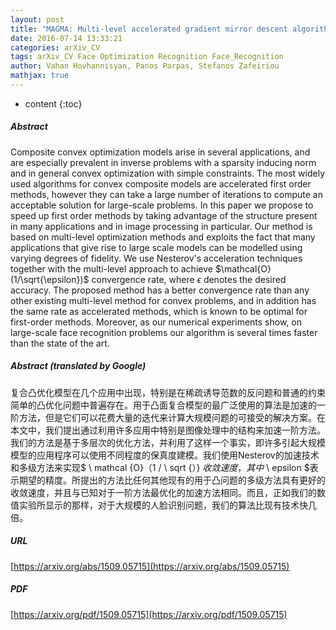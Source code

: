 ```yaml
---
layout: post
title: "MAGMA: Multi-level accelerated gradient mirror descent algorithm for large-scale convex composite minimization"
date: 2016-07-14 13:33:21
categories: arXiv_CV
tags: arXiv_CV Face Optimization Recognition Face_Recognition
author: Vahan Hovhannisyan, Panos Parpas, Stefanos Zafeiriou
mathjax: true
---
```


* content
{:toc}

##### Abstract
Composite convex optimization models arise in several applications, and are especially prevalent in inverse problems with a sparsity inducing norm and in general convex optimization with simple constraints. The most widely used algorithms for convex composite models are accelerated first order methods, however they can take a large number of iterations to compute an acceptable solution for large-scale problems. In this paper we propose to speed up first order methods by taking advantage of the structure present in many applications and in image processing in particular. Our method is based on multi-level optimization methods and exploits the fact that many applications that give rise to large scale models can be modelled using varying degrees of fidelity. We use Nesterov's acceleration techniques together with the multi-level approach to achieve $\mathcal{O}(1/\sqrt{\epsilon})$ convergence rate, where $\epsilon$ denotes the desired accuracy. The proposed method has a better convergence rate than any other existing multi-level method for convex problems, and in addition has the same rate as accelerated methods, which is known to be optimal for first-order methods. Moreover, as our numerical experiments show, on large-scale face recognition problems our algorithm is several times faster than the state of the art.

##### Abstract (translated by Google)
复合凸优化模型在几个应用中出现，特别是在稀疏诱导范数的反问题和普通的约束简单的凸优化问题中普遍存在。用于凸面复合模型的最广泛使用的算法是加速的一阶方法，但是它们可以花费大量的迭代来计算大规模问题的可接受的解决方案。在本文中，我们提出通过利用许多应用中特别是图像处理中的结构来加速一阶方法。我们的方法是基于多层次的优化方法，并利用了这样一个事实，即许多引起大规模模型的应用程序可以使用不同程度的保真度建模。我们使用Nesterov的加速技术和多级方法来实现$ \ mathcal {O}（1 / \ sqrt {）} $收敛速度，其中$ \ epsilon $表示期望的精度。所提出的方法比任何其他现有的用于凸问题的多级方法具有更好的收敛速度，并且与已知对于一阶方法最优化的加速方法相同。而且，正如我们的数值实验所显示的那样，对于大规模的人脸识别问题，我们的算法比现有技术快几倍。

##### URL
[https://arxiv.org/abs/1509.05715](https://arxiv.org/abs/1509.05715)

##### PDF
[https://arxiv.org/pdf/1509.05715](https://arxiv.org/pdf/1509.05715)

